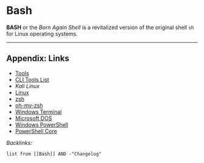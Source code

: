 # Bash

**BASH** or the *Born Again Shell* is a revitalized version of the original shell `sh` for Linux operating systems.

---

## Appendix: Links

* [Tools](../../Tools.md)
* [CLI Tools List](../../../../2-Areas/Lists/CLI%20Tools%20List.md)
* *Kali Linux*
* [Linux](../../Linux/Linux.md)
* [zsh](zsh.md)
* [oh-my-zsh](oh-my-zsh.md)
* [Windows Terminal](../Terminal/Windows%20Terminal.md)
* [Microsoft DOS](Microsoft%20DOS.md)
* [Windows PowerShell](../Languages/PowerShell/Windows%20PowerShell.md)
* [PowerShell Core](../Languages/PowerShell/PowerShell%20Core.md)

*Backlinks:*

````dataview
list from [[Bash]] AND -"Changelog"
````
